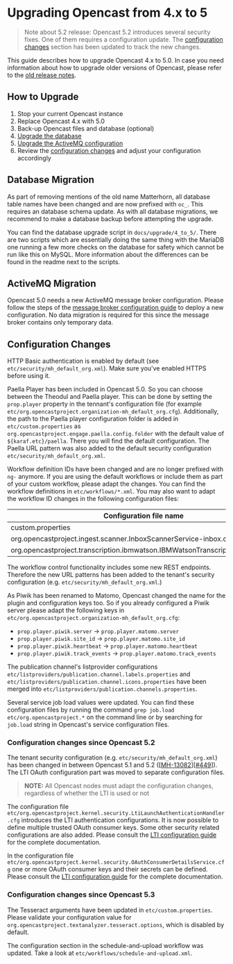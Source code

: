 Upgrading Opencast from 4.x to 5
================================

> Note about 5.2 release:
> Opencast 5.2 introduces several security fixes. One of them requires a configuration update.  The [configuration
> changes](#configuration-changes-since-opencast-52) section has been updated to track the new changes.

This guide describes how to upgrade Opencast 4.x to 5.0. In case you need information about how to upgrade older
versions of Opencast, please refer to the [old release notes](https://docs.opencast.org).

How to Upgrade
--------------

1. Stop your current Opencast instance
2. Replace Opencast 4.x with 5.0
3. Back-up Opencast files and database (optional)
4. [Upgrade the database](#database-migration)
5. [Upgrade the ActiveMQ configuration](#activemq-migration)
6. Review the [configuration changes](#configuration-changes) and adjust your configuration accordingly


Database Migration
------------------

As part of removing mentions of the old name Matterhorn, all database table names have been changed and are now prefixed
with `oc_`.  This requires an database schema update. As with all database migrations, we recommend to make a database
backup before attempting the upgrade.

You can find the database upgrade script in `docs/upgrade/4_to_5/`. There are two scripts which are essentially doing
the same thing with the MariaDB one running a few more checks on the database for safety which cannot be run like this
on MySQL.  More information about the differences can be found in the readme next to the scripts.

ActiveMQ Migration
------------------

Opencast 5.0 needs a new ActiveMQ message broker configuration. Please follow the steps of the [message broker
configuration guide](../configuration/message-broker/) to deploy a new configuration. No data migration is required for
this since the message broker contains only temporary data.


Configuration Changes
---------------------

HTTP Basic authentication is enabled by default (see `etc/security/mh_default_org.xml`). Make sure you've enabled
HTTPS before using it.

Paella Player has been included in Opencast 5.0. So you can choose between the Theodul and Paella player.
This can be done by setting the `prop.player` property in the tennant's configuration file (for example
`etc/org.opencastproject.organization-mh_default_org.cfg`).  Additionally, the path to the Paella player configuration
folder is added in `etc/custom.properties` as `org.opencastproject.engage.paella.config.folder` with the default value
of `${karaf.etc}/paella`. There you will find the default configuration. The Paella URL pattern was also added to the
default security configuration `etc/security/mh_default_org.xml`.

Workflow definition IDs have been changed and are no longer prefixed with `ng-` anymore. If you are using the default
workflows or include them as part of your custom workflow, please adapt the changes. You can find the workflow
definitions in `etc/workflows/*.xml`. You may also want to adapt the workflow ID changes in the following configuration
files:

Configuration file name | Property name
------------------------|-------------------
custom.properties                                 | org.opencastproject.workflow.default.definition
org.opencastproject.ingest.scanner.InboxScannerService-inbox.cfg              | workflow.definition
org.opencastproject.transcription.ibmwatson.IBMWatsonTranscriptionService.cfg | workflow

The workflow control functionality includes some new REST endpoints.  Therefore the new URL patterns has been added to
the tenant's security configuration (e.g. `etc/security/mh_default_org.xml`.)

As Piwik has been renamed to Matomo, Opencast changed the name for the plugin and configuration keys too.
So if you already configured a Piwik server please adapt the following keys in
`etc/org.opencastproject.organization-mh_default_org.cfg`:

* `prop.player.piwik.server` → `prop.player.matomo.server`
* `prop.player.piwik.site_id` → `prop.player.matomo.site_id`
* `prop.player.piwik.heartbeat` → `prop.player.matomo.heartbeat`
* `prop.player.piwik.track_events` → `prop.player.matomo.track_events`

The publication channel's listprovider configurations `etc/listproviders/publication.channel.labels.properties` and
`etc/listproviders/publication.channel.icons.properties` have been merged into
`etc/listproviders/publication.channels.properties`.

Several service job load values were updated. You can find these configuration files by running the command
`grep job.load etc/org.opencastproject.*` on the command line or by searching for `job.load` string in Opencast's
service configuration files.

### Configuration changes since Opencast 5.2

The tenant security configuration (e.g. `etc/security/mh_default_org.xml`) has been changed in between Opencast 5.1 and
5.2 ([[MH-13082](https://opencast.jira.com/browse/MH-13082)][[#449](https://github.com/opencast/opencast/pull/449)]).
The LTI OAuth configuration part was moved to separate configuration files.

> **NOTE:** All Opencast nodes must adapt the configuration changes, regardless of whether the LTI is used or not

The configuration file `etc/org.opencastproject.kernel.security.LtiLaunchAuthenticationHandler.cfg` introduces the LTI
authentication configurations.  It is now possible to define multiple trusted OAuth consumer keys.
Some other security related configurations are also added. Please consult the [LTI configuration
guide](../modules/ltimodule/#configure-lti-optional) for the complete documentation.

In the configuration file `etc/org.opencastproject.kernel.security.OAuthConsumerDetailsService.cfg` one or more OAuth
consumer keys and their secrets can be defined.  Please consult the [LTI configuration
guide](../modules/ltimodule/#configure-oauth-authentication) for the complete documentation.

### Configuration changes since Opencast 5.3

The Tesseract arguments have been updated in `etc/custom.properties`. Please validate your configuration value for `org.opencastproject.textanalyzer.tesseract.options`, which is disabled by default.

The configuration section in the schedule-and-upload workflow was updated. Take a look at
`etc/workflows/schedule-and-upload.xml`.
